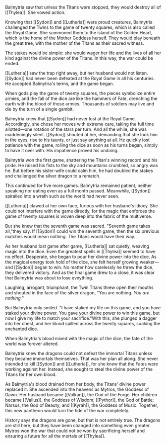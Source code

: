 Balmytria saw that unless the Titans were stopped, they would destroy all of [[Thylea]]. She vowed action.

Knowing that [[Sydon]] and [[Lutheria]] were proud creatures, Balmytria challenged the Twins to the game of twenty squares, which is also called the Royal Game. She summoned them to the island of the Golden Heart, which is the home of the Mother Goddess herself. They would play beneath the great tree, with the mother of the Titans as their sacred witness.

The stakes would be simple: she would wager her life and the lives of all her kind against the divine power of the Titans. In this way, the war could be ended.

[[Lutheria]] saw the trap right away, but her husband would not listen. [[Sydon]] had never been defeated at the Royal Game in all his centuries. He accepted Balmytria's terms, and the game began.

When gods play the game of twenty squares, the pieces symbolize entire armies, and the fall of the dice are like the hammers of Fate, drenching the earth with the blood of those armies. Thousands of soldiers may live and die by the turn of a single gambit.

Balmytria knew that [[Sydon]] had never lost at the Royal Game. Accordingly, she chose her moves with extreme care, taking the full time allotted—one rotation of the stars per turn. And all the while, she was maddeningly silent. [[Sydon]] shouted at her, demanding that she look him in the eyes, rise to his taunts, or just say anything at all. He quickly lost patience with the game, rolling the dice as soon as his turns began, simply to have it over with. His impatience proved his undoing.

Balmytria won the first game, shattering the Titan's winning record and his pride. He raised his fists to the sky and mountains crumbled, so angry was he. But before his sister-wife could calm him, he had doubled the stakes and challenged the silver dragon to a rematch.

This continued for five more games. Balmytria remained patient, neither speaking nor eating even as a full month passed. Meanwhile, [[Sydon]] spiralled into a wrath such as the world had never seen.

[[Lutheria]] clawed at her own face, furious with her husband's idiocy. She could not interfere with the game directly, for the magic that enforces the game of twenty squares is woven deep into the fabric of the multiverse.

But she knew that the seventh game was sacred. "Seventh game takes all,"they say. If [[Sydon]] could win the seventh game, then the six previous matches would mean nothing. The Titans would have their way.

As her husband lost game after game, [[Lutheria]] sat quietly, weaving magic into the dice. Even the greatest spells in [[Thylea]] seemed to have no effect. Desperate, she began to pour her divine power into the dice. As the magical energy took hold of the dice, she felt herself growing weaker—and [[Sydon]] began to win. No matter how carelessly he threw the dice, they delivered victory. And as the final game drew to a close, it was clear that Balmytria was about to lose eveything.

Laughing, arrogant, triumphant, the Twin Titans threw open their mouths and shouted in the face of the silver dragon, "You are nothing. _You are nothing._"

But Balmytria only smiled. "I have staked my life on this game, and you have staked your divine power. You gave your divine power to win this game, but now I give my life to match your sacrifice."With this, she plunged a dagger into her chest, and her blood spilled across the twenty squares, soaking the enchanted dice.

When Balmytria's blood mixed with the magic of the dice, the fate of the world was forever altered.

Balmytria knew the dragons could not defeat the immortal Titans unless they became immortals themselves. That was her plan all along. She never intended to kill [[Sydon]] and [[Lutheria]], for she knew that the Fates were working against her. Instead, she sought to steal the divine power of the Titans for her own blood.

As Balmytria's blood drained from her body, the Titans' divine power replaced it. She ascended into the heavens as Mytros, the Goddess of Dawn. Her husband became [[Volkan]], the God of the Forge. Her children became [[Vallus]], the Goddess of Wisdom; [[Pythor]], the God of Battle; Narsus, the God of Beauty; and [[Kyrah]], the Goddess of Music. Together, this new pantheon would turn the tide of the war completely.

History says the dragons are gone, but that is not entirely true. The dragons are still here, but they have been changed into something even greater. Mytros won the war that could not be won by sacrificing herself and ensuring a future for all the mortals of [[Thylea]].